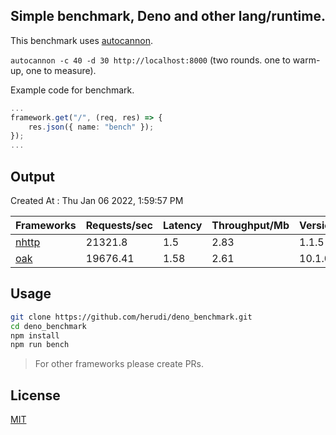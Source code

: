 ## Simple benchmark, Deno and other lang/runtime.
This benchmark uses [autocannon](https://github.com/mcollina/autocannon).

`autocannon -c 40 -d 30 http://localhost:8000` (two rounds. one to warm-up, one to measure).

Example code for benchmark.
```ts
...
framework.get("/", (req, res) => {
    res.json({ name: "bench" });
});
...
```

## Output
Created At : Thu Jan 06 2022, 1:59:57 PM

|Frameworks|Requests/sec|Latency|Throughput/Mb|Version|Router?|Lang/Runtime|Errors|
|----|----|----|----|----|----|----|----|
|[nhttp](https://github.com/nhttp/nhttp)|21321.8|1.5|2.83|1.1.5|true|Deno|0|
|[oak](https://github.com/oakserver/oak)|19676.41|1.58|2.61|10.1.0|true|Deno|0|


## Usage
```bash
git clone https://github.com/herudi/deno_benchmark.git
cd deno_benchmark
npm install
npm run bench
```
> For other frameworks please create PRs.
## License

[MIT](LICENSE)

